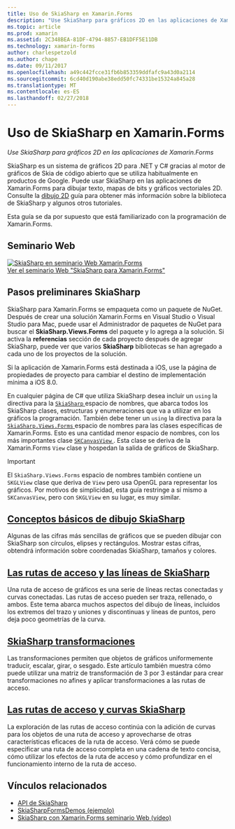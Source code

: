 ```yaml
---
title: Uso de SkiaSharp en Xamarin.Forms
description: "Use SkiaSharp para gráficos 2D en las aplicaciones de Xamarin.Forms"
ms.topic: article
ms.prod: xamarin
ms.assetid: 2C348BEA-81DF-4794-8857-EB1DFF5E11DB
ms.technology: xamarin-forms
author: charlespetzold
ms.author: chape
ms.date: 09/11/2017
ms.openlocfilehash: a49c442fcce31fb6b853359ddfafc9a43d0a2114
ms.sourcegitcommit: 6cd40d190abe38edd50fc74331be15324a845a28
ms.translationtype: MT
ms.contentlocale: es-ES
ms.lasthandoff: 02/27/2018
---
```

# <a name="using-skiasharp-in-xamarinforms"></a>Uso de SkiaSharp en Xamarin.Forms

_Use SkiaSharp para gráficos 2D en las aplicaciones de Xamarin.Forms_

SkiaSharp es un sistema de gráficos 2D para .NET y C# gracias al motor de gráficos de Skia de código abierto que se utiliza habitualmente en productos de Google. Puede usar SkiaSharp en las aplicaciones de Xamarin.Forms para dibujar texto, mapas de bits y gráficos vectoriales 2D. Consulte la [dibujo 2D](~/graphics-games/skiasharp/index.md) guía para obtener más información sobre la biblioteca de SkiaSharp y algunos otros tutoriales.

Esta guía se da por supuesto que está familiarizado con la programación de Xamarin.Forms.

## <a name="webinar"></a>Seminario Web

[![](images/skiasharpwebinarscreen.png "SkiaSharp en seminario Web Xamarin.Forms")](https://channel9.msdn.com/Events/Xamarin/Xamarin-University-Presents-Webinar-Series/SkiaSharp-Graphics-for-XamarinForms)  
[Ver el seminario Web "SkiaSharp para Xamarin.Forms"](https://channel9.msdn.com/Events/Xamarin/Xamarin-University-Presents-Webinar-Series/SkiaSharp-Graphics-for-XamarinForms)

## <a name="skiasharp-preliminaries"></a>Pasos preliminares SkiaSharp

SkiaSharp para Xamarin.Forms se empaqueta como un paquete de NuGet. Después de crear una solución Xamarin.Forms en Visual Studio o Visual Studio para Mac, puede usar el Administrador de paquetes de NuGet para buscar el **SkiaSharp.Views.Forms** del paquete y lo agrega a la solución. Si activa la **referencias** sección de cada proyecto después de agregar SkiaSharp, puede ver que varios **SkiaSharp** bibliotecas se han agregado a cada uno de los proyectos de la solución.

Si la aplicación de Xamarin.Forms está destinada a iOS, use la página de propiedades de proyecto para cambiar el destino de implementación mínima a iOS 8.0.

En cualquier página de C# que utiliza SkiaSharp desea incluir un `using` la directiva para la [ `SkiaSharp` ](https://developer.xamarin.com/api/namespace/SkiaSharp/) espacio de nombres, que abarca todos los SkiaSharp clases, estructuras y enumeraciones que va a utilizar en los gráficos la programación. También debe tener un `using` la directiva para la [ `SkiaSharp.Views.Forms` ](https://developer.xamarin.com/api/namespace/SkiaSharp.Views.Forms/) espacio de nombres para las clases específicas de Xamarin.Forms. Esto es una cantidad menor espacio de nombres, con los más importantes clase [ `SKCanvasView` ](https://developer.xamarin.com/api/type/SkiaSharp.Views.Forms.SKCanvasView/). Esta clase se deriva de la Xamarin.Forms `View` clase y hospedan la salida de gráficos de SkiaSharp.

> [!IMPORTANT]
> El `SkiaSharp.Views.Forms` espacio de nombres también contiene un `SKGLView` clase que deriva de `View` pero usa OpenGL para representar los gráficos. Por motivos de simplicidad, esta guía restringe a sí mismo a `SKCanvasView`, pero con `SKGLView` en su lugar, es muy similar.

## <a name="skiasharp-drawing-basicsbasicsindexmd"></a>[Conceptos básicos de dibujo SkiaSharp](basics/index.md)

Algunas de las cifras más sencillas de gráficos que se pueden dibujar con SkiaSharp son círculos, elipses y rectángulos. Mostrar estas cifras, obtendrá información sobre coordenadas SkiaSharp, tamaños y colores.

## <a name="skiasharp-lines-and-pathspathsindexmd"></a>[Las rutas de acceso y las líneas de SkiaSharp](paths/index.md)

Una ruta de acceso de gráficos es una serie de líneas rectas conectadas y curvas conectadas. Las rutas de acceso pueden ser traza, rellenado, o ambos. Este tema abarca muchos aspectos del dibujo de líneas, incluidos los extremos del trazo y uniones y discontinuas y líneas de puntos, pero deja poco geometrías de la curva.

## <a name="skiasharp-transformstransformsindexmd"></a>[SkiaSharp transformaciones](transforms/index.md)

Las transformaciones permiten que objetos de gráficos uniformemente traducir, escalar, girar, o sesgado. Este artículo también muestra cómo puede utilizar una matriz de transformación de 3 por 3 estándar para crear transformaciones no afines y aplicar transformaciones a las rutas de acceso.

## <a name="skiasharp-curves-and-pathscurvesindexmd"></a>[Las rutas de acceso y curvas SkiaSharp](curves/index.md)

La exploración de las rutas de acceso continúa con la adición de curvas para los objetos de una ruta de acceso y aprovecharse de otras características eficaces de la ruta de acceso. Verá cómo se puede especificar una ruta de acceso completa en una cadena de texto concisa, cómo utilizar los efectos de la ruta de acceso y cómo profundizar en el funcionamiento interno de la ruta de acceso.


## <a name="related-links"></a>Vínculos relacionados

- [API de SkiaSharp](https://developer.xamarin.com/api/root/SkiaSharp/)
- [SkiaSharpFormsDemos (ejemplo)](https://developer.xamarin.com/samples/xamarin-forms/SkiaSharpForms/SkiaSharpFormsDemos/)
- [SkiaSharp con Xamarin.Forms seminario Web (vídeo)](https://channel9.msdn.com/Events/Xamarin/Xamarin-University-Presents-Webinar-Series/SkiaSharp-Graphics-for-XamarinForms)
